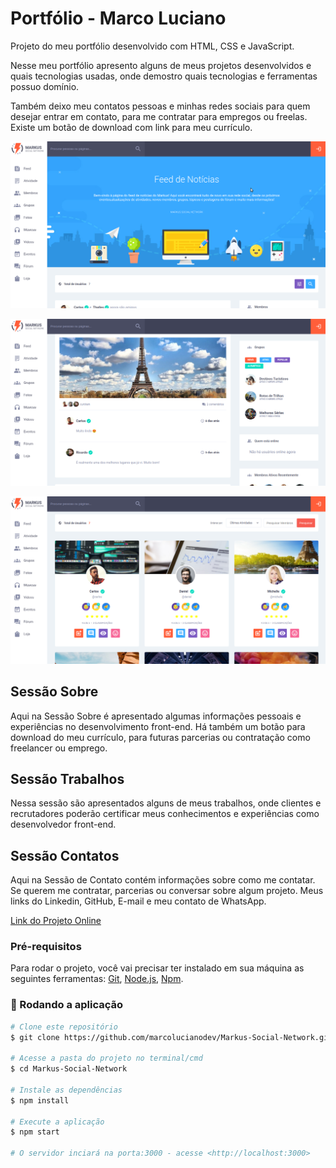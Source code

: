 # Portfólio - Marco Luciano

Projeto do meu portfólio desenvolvido com HTML, CSS e JavaScript.

Nesse meu portfólio apresento alguns de meus projetos desenvolvidos e quais tecnologias usadas, onde demostro quais tecnologias e ferramentas possuo domínio.

Também deixo meu contatos pessoas e minhas redes sociais para quem desejar entrar em contato, para me contratar para empregos ou freelas. Existe um botão de download com link para meu currículo.

[![Preview Image](https://github.com/marcolucianodev/markus-social-network/blob/master/public/markus-img01.png)](https://markus-social-network.netlify.app/)

[![Preview Image](https://github.com/marcolucianodev/markus-social-network/blob/master/public/markus-img02.png)](https://markus-social-network.netlify.app/)

[![Preview Image](https://github.com/marcolucianodev/markus-social-network/blob/master/public/markus-img03.png)](https://markus-social-network.netlify.app/)

## Sessão Sobre

Aqui na Sessão Sobre é apresentado algumas informações pessoais e experiências no desenvolvimento front-end. Há também um botão para download do meu currículo, para futuras parcerias ou contratação como freelancer ou emprego.

## Sessão Trabalhos

Nessa sessão são apresentados alguns de meus trabalhos, onde clientes e recrutadores poderão certificar meus conhecimentos e experiências como desenvolvedor front-end.

## Sessão Contatos

Aqui na Sessão de Contato contém informações sobre como me contatar. Se querem me contratar, parcerias ou conversar sobre algum projeto. Meus links do Linkedin, GitHub, E-mail e meu contato de WhatsApp.

[Link do Projeto Online](https://markus-social-network.netlify.app/)

### Pré-requisitos

Para rodar o projeto, você vai precisar ter instalado em sua máquina as seguintes ferramentas:
[Git](https://git-scm.com), [Node.js](https://nodejs.org/en/), [Npm](https://www.npmjs.com/). 

### 🎲 Rodando a aplicação

```bash
# Clone este repositório
$ git clone https://github.com/marcolucianodev/Markus-Social-Network.git

# Acesse a pasta do projeto no terminal/cmd
$ cd Markus-Social-Network

# Instale as dependências
$ npm install

# Execute a aplicação
$ npm start

# O servidor inciará na porta:3000 - acesse <http://localhost:3000>
```